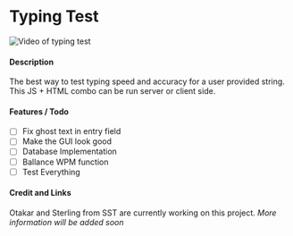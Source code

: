 # Typing Test
![Video of typing test](https://github.com/SST-CTF/typing-test/blob/master/Documentation/Nov-03-2016%2013-08-45.gif?raw=true)
#### Description
The best way to test typing speed and accuracy for a user provided string. This JS + HTML combo can be run server or client side.
#### Features / Todo
- [ ] Fix ghost text in entry field
- [ ] Make the GUI look good
- [ ] Database Implementation
- [ ] Ballance WPM function
- [ ] Test Everything

#### Credit and Links 
Otakar and Sterling from SST are currently working on this project. *More information will be added soon*
